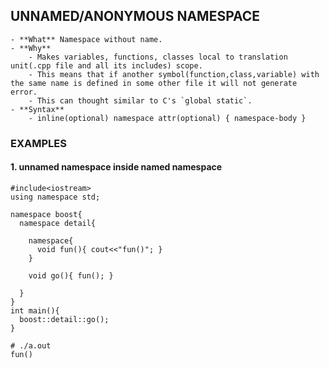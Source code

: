## UNNAMED/ANONYMOUS NAMESPACE
	- **What** Namespace without name.
	- **Why**
		- Makes variables, functions, classes local to translation unit(.cpp file and all its includes) scope.
		- This means that if another symbol(function,class,variable) with the same name is defined in some other file it will not generate error.
		- This can thought similar to C's `global static`.
	- **Syntax**
		- inline(optional) namespace attr(optional) { namespace-body }
			
### EXAMPLES
#### 1. unnamed namespace inside named namespace
```
#include<iostream>
using namespace std;

namespace boost{
  namespace detail{

    namespace{
      void fun(){ cout<<"fun()"; }
    }

    void go(){ fun(); }

  }
}
int main(){
  boost::detail::go();
}

# ./a.out
fun()
```
